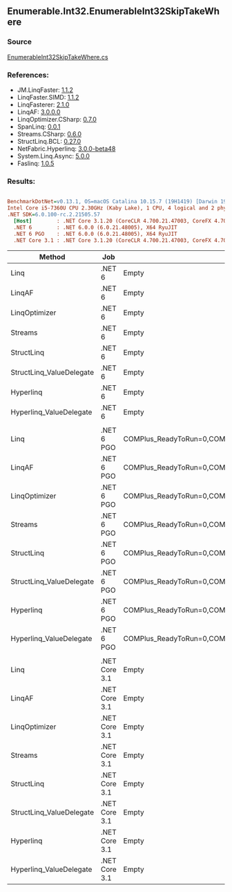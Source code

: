 ﻿## Enumerable.Int32.EnumerableInt32SkipTakeWhere

### Source
[EnumerableInt32SkipTakeWhere.cs](../LinqBenchmarks/Enumerable/Int32/EnumerableInt32SkipTakeWhere.cs)

### References:
- JM.LinqFaster: [1.1.2](https://www.nuget.org/packages/JM.LinqFaster/1.1.2)
- LinqFaster.SIMD: [1.1.2](https://www.nuget.org/packages/LinqFaster.SIMD/1.0.3)
- LinqFasterer: [2.1.0](https://www.nuget.org/packages/LinqFasterer/2.1.0)
- LinqAF: [3.0.0.0](https://www.nuget.org/packages/LinqAF/3.0.0.0)
- LinqOptimizer.CSharp: [0.7.0](https://www.nuget.org/packages/LinqOptimizer.CSharp/0.7.0)
- SpanLinq: [0.0.1](https://www.nuget.org/packages/SpanLinq/0.0.1)
- Streams.CSharp: [0.6.0](https://www.nuget.org/packages/Streams.CSharp/0.6.0)
- StructLinq.BCL: [0.27.0](https://www.nuget.org/packages/StructLinq/0.27.0)
- NetFabric.Hyperlinq: [3.0.0-beta48](https://www.nuget.org/packages/NetFabric.Hyperlinq/3.0.0-beta48)
- System.Linq.Async: [5.0.0](https://www.nuget.org/packages/System.Linq.Async/5.0.0)
- Faslinq: [1.0.5](https://www.nuget.org/packages/Faslinq/1.0.5)

### Results:
``` ini

BenchmarkDotNet=v0.13.1, OS=macOS Catalina 10.15.7 (19H1419) [Darwin 19.6.0]
Intel Core i5-7360U CPU 2.30GHz (Kaby Lake), 1 CPU, 4 logical and 2 physical cores
.NET SDK=6.0.100-rc.2.21505.57
  [Host]        : .NET Core 3.1.20 (CoreCLR 4.700.21.47003, CoreFX 4.700.21.47101), X64 RyuJIT
  .NET 6        : .NET 6.0.0 (6.0.21.48005), X64 RyuJIT
  .NET 6 PGO    : .NET 6.0.0 (6.0.21.48005), X64 RyuJIT
  .NET Core 3.1 : .NET Core 3.1.20 (CoreCLR 4.700.21.47003, CoreFX 4.700.21.47101), X64 RyuJIT


```
|                   Method |           Job |                                                   EnvironmentVariables |       Runtime | Skip | Count |      Mean |     Error |    StdDev |        Ratio | RatioSD |  Gen 0 | Allocated |
|------------------------- |-------------- |----------------------------------------------------------------------- |-------------- |----- |------ |----------:|----------:|----------:|-------------:|--------:|-------:|----------:|
|                     Linq |        .NET 6 |                                                                  Empty |      .NET 6.0 | 1000 |   100 |  4.571 μs | 0.0229 μs | 0.0203 μs |     baseline |         | 0.0992 |     208 B |
|                   LinqAF |        .NET 6 |                                                                  Empty |      .NET 6.0 | 1000 |   100 |  5.394 μs | 0.0266 μs | 0.0236 μs | 1.18x slower |   0.01x | 0.0153 |      40 B |
|            LinqOptimizer |        .NET 6 |                                                                  Empty |      .NET 6.0 | 1000 |   100 |  8.477 μs | 0.0452 μs | 0.0401 μs | 1.85x slower |   0.01x | 4.2419 |   8,906 B |
|                  Streams |        .NET 6 |                                                                  Empty |      .NET 6.0 | 1000 |   100 | 13.110 μs | 0.0776 μs | 0.0648 μs | 2.87x slower |   0.02x | 0.4272 |     920 B |
|               StructLinq |        .NET 6 |                                                                  Empty |      .NET 6.0 | 1000 |   100 |  4.794 μs | 0.0287 μs | 0.0224 μs | 1.05x slower |   0.01x | 0.0610 |     128 B |
| StructLinq_ValueDelegate |        .NET 6 |                                                                  Empty |      .NET 6.0 | 1000 |   100 |  4.286 μs | 0.0074 μs | 0.0058 μs | 1.07x faster |   0.00x | 0.0153 |      40 B |
|                Hyperlinq |        .NET 6 |                                                                  Empty |      .NET 6.0 | 1000 |   100 |  3.872 μs | 0.0384 μs | 0.0340 μs | 1.18x faster |   0.01x | 0.0153 |      40 B |
|  Hyperlinq_ValueDelegate |        .NET 6 |                                                                  Empty |      .NET 6.0 | 1000 |   100 |  4.291 μs | 0.0349 μs | 0.0326 μs | 1.07x faster |   0.01x | 0.0153 |      40 B |
|                          |               |                                                                        |               |      |       |           |           |           |              |         |        |           |
|                     Linq |    .NET 6 PGO | COMPlus_ReadyToRun=0,COMPlus_TC_QuickJitForLoops=1,COMPlus_TieredPGO=1 |      .NET 6.0 | 1000 |   100 |  2.595 μs | 0.0113 μs | 0.0106 μs |     baseline |         | 0.0992 |     208 B |
|                   LinqAF |    .NET 6 PGO | COMPlus_ReadyToRun=0,COMPlus_TC_QuickJitForLoops=1,COMPlus_TieredPGO=1 |      .NET 6.0 | 1000 |   100 |  2.914 μs | 0.0558 μs | 0.0685 μs | 1.12x slower |   0.03x | 0.0191 |      40 B |
|            LinqOptimizer |    .NET 6 PGO | COMPlus_ReadyToRun=0,COMPlus_TC_QuickJitForLoops=1,COMPlus_TieredPGO=1 |      .NET 6.0 | 1000 |   100 |  7.748 μs | 0.0166 μs | 0.0129 μs | 2.99x slower |   0.01x | 4.2419 |   8,906 B |
|                  Streams |    .NET 6 PGO | COMPlus_ReadyToRun=0,COMPlus_TC_QuickJitForLoops=1,COMPlus_TieredPGO=1 |      .NET 6.0 | 1000 |   100 |  7.445 μs | 0.0437 μs | 0.0409 μs | 2.87x slower |   0.02x | 0.4349 |     920 B |
|               StructLinq |    .NET 6 PGO | COMPlus_ReadyToRun=0,COMPlus_TC_QuickJitForLoops=1,COMPlus_TieredPGO=1 |      .NET 6.0 | 1000 |   100 |  2.464 μs | 0.0086 μs | 0.0076 μs | 1.05x faster |   0.01x | 0.0610 |     128 B |
| StructLinq_ValueDelegate |    .NET 6 PGO | COMPlus_ReadyToRun=0,COMPlus_TC_QuickJitForLoops=1,COMPlus_TieredPGO=1 |      .NET 6.0 | 1000 |   100 |  2.840 μs | 0.0132 μs | 0.0123 μs | 1.09x slower |   0.01x | 0.0191 |      40 B |
|                Hyperlinq |    .NET 6 PGO | COMPlus_ReadyToRun=0,COMPlus_TC_QuickJitForLoops=1,COMPlus_TieredPGO=1 |      .NET 6.0 | 1000 |   100 |  3.015 μs | 0.0284 μs | 0.0252 μs | 1.16x slower |   0.01x | 0.0191 |      40 B |
|  Hyperlinq_ValueDelegate |    .NET 6 PGO | COMPlus_ReadyToRun=0,COMPlus_TC_QuickJitForLoops=1,COMPlus_TieredPGO=1 |      .NET 6.0 | 1000 |   100 |  2.647 μs | 0.0093 μs | 0.0082 μs | 1.02x slower |   0.01x | 0.0191 |      40 B |
|                          |               |                                                                        |               |      |       |           |           |           |              |         |        |           |
|                     Linq | .NET Core 3.1 |                                                                  Empty | .NET Core 3.1 | 1000 |   100 |  4.867 μs | 0.0131 μs | 0.0102 μs |     baseline |         | 0.0992 |     208 B |
|                   LinqAF | .NET Core 3.1 |                                                                  Empty | .NET Core 3.1 | 1000 |   100 |  4.867 μs | 0.0275 μs | 0.0230 μs | 1.00x slower |   0.01x | 0.0153 |      40 B |
|            LinqOptimizer | .NET Core 3.1 |                                                                  Empty | .NET Core 3.1 | 1000 |   100 |  7.615 μs | 0.0320 μs | 0.0300 μs | 1.57x slower |   0.01x | 4.2725 |   8,936 B |
|                  Streams | .NET Core 3.1 |                                                                  Empty | .NET Core 3.1 | 1000 |   100 | 13.097 μs | 0.0741 μs | 0.0657 μs | 2.69x slower |   0.01x | 0.4272 |     920 B |
|               StructLinq | .NET Core 3.1 |                                                                  Empty | .NET Core 3.1 | 1000 |   100 |  5.414 μs | 0.0247 μs | 0.0219 μs | 1.11x slower |   0.01x | 0.0610 |     128 B |
| StructLinq_ValueDelegate | .NET Core 3.1 |                                                                  Empty | .NET Core 3.1 | 1000 |   100 |  4.747 μs | 0.0183 μs | 0.0162 μs | 1.02x faster |   0.00x | 0.0153 |      40 B |
|                Hyperlinq | .NET Core 3.1 |                                                                  Empty | .NET Core 3.1 | 1000 |   100 |  4.153 μs | 0.0429 μs | 0.0401 μs | 1.17x faster |   0.01x | 0.0153 |      40 B |
|  Hyperlinq_ValueDelegate | .NET Core 3.1 |                                                                  Empty | .NET Core 3.1 | 1000 |   100 |  4.432 μs | 0.0632 μs | 0.0560 μs | 1.10x faster |   0.01x | 0.0153 |      40 B |
